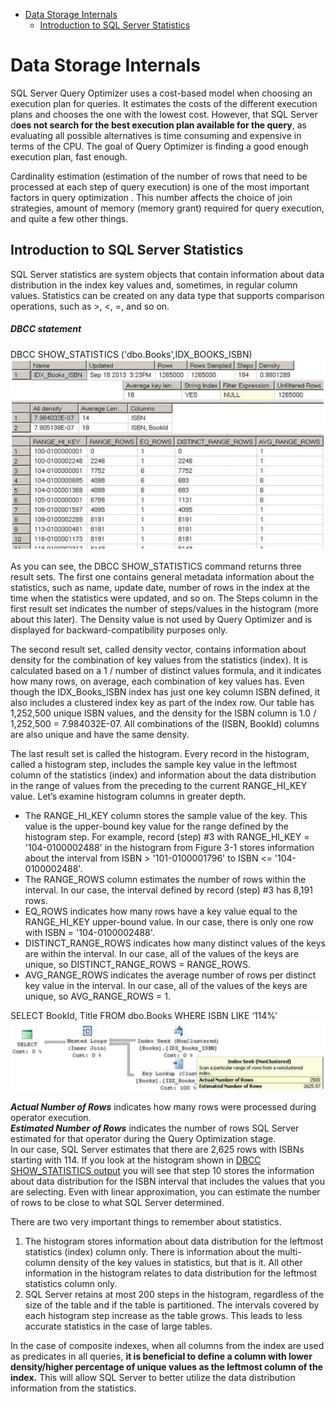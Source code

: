 - [Data Storage Internals](#data-storage-internals)
  - [Introduction to SQL Server Statistics](#introduction-to-sql-server-statistics)

# Data Storage Internals

SQL Server Query Optimizer uses a cost-based model when choosing an execution plan for queries. It estimates the costs of the different execution plans and chooses the one with the lowest cost. However, that SQL Server d**oes not search for the best execution plan available for the query**, as evaluating all possible alternatives is time consuming and expensive in terms of the CPU. The goal of Query Optimizer is finding a good enough execution plan, fast enough.

Cardinality estimation (estimation of the number of rows that need to be processed at each step of query execution) is one of the most important factors in query optimization . This number affects the choice of join strategies, amount of memory (memory grant) required for query execution, and quite a few other things.

## Introduction to SQL Server Statistics

SQL Server statistics are system objects that contain information about data distribution in the index key values and, sometimes, in regular column values. Statistics can be created on any data type that supports comparison operations, such as >, <, =, and so on.

<!-- omit from toc -->
##### DBCC statement
DBCC SHOW_STATISTICS ('dbo.Books',IDX_BOOKS_ISBN)
![DBCC SHOW_STATISTICS output](./assets/DBCC%20SHOW_STATISTICS%20output.PNG)

As you can see, the DBCC SHOW_STATISTICS command returns three result sets. The first one contains general metadata information about the statistics, such as name, update date, number of rows in the index at the time when the statistics were updated, and so on. The Steps column in the first result set indicates the number of steps/values in the histogram (more about this later). The Density value is not used by Query Optimizer and is displayed for backward-compatibility purposes only.

The second result set, called density vector, contains information about density for the combination of key values from the statistics (index). It is calculated based on a 1 / number of distinct values formula, and it indicates how many rows, on average, each combination of key values has. Even though the IDX_Books_ISBN index has just one key column ISBN defined, it also includes a clustered index key as part of the index row. Our table has 1,252,500 unique ISBN values, and the density for the ISBN column is 1.0 / 1,252,500 = 7.984032E-07. All combinations of the (ISBN, BookId) columns are also unique and have the same density.

The last result set is called the histogram. Every record in the histogram, called a histogram step, includes the sample key value in the leftmost column of the statistics (index) and information about the data distribution in the range of values from the preceding to the current RANGE_HI_KEY value. Let’s examine histogram columns in greater depth.

- The RANGE_HI_KEY column stores the sample value of the key. This value is the upper-bound key value for the range defined by the histogram step. For example, record (step) #3 with RANGE_HI_KEY = '104-0100002488' in the histogram from Figure 3-1 stores information about the interval from ISBN > '101-0100001796' to ISBN <= '104-0100002488'. 
- The RANGE_ROWS column estimates the number of rows within the interval. In our case, the interval defined by record (step) #3 has 8,191 rows. 
- EQ_ROWS indicates how many rows have a key value equal to the RANGE_HI_KEY upper-bound value. In our case, there is only one row with ISBN = '104-0100002488'.
- DISTINCT_RANGE_ROWS indicates how many distinct values of the keys are within the interval. In our case, all of the values of the keys are unique, so DISTINCT_RANGE_ROWS = RANGE_ROWS. 
- AVG_RANGE_ROWS indicates the average number of rows per distinct key value in the interval. In our case, all of the values of the keys are unique, so AVG_RANGE_ROWS = 1.

SELECT BookId, Title FROM dbo.Books WHERE ISBN LIKE ‘114%’
![Execution plan of the query](./assets/3.3.PNG)

***Actual Number of Rows*** indicates how many rows were processed during operator execution.  
***Estimated Number of Rows*** indicates the number of rows SQL Server estimated for that operator during the Query Optimization stage.  
In our case, SQL Server estimates that there are 2,625 rows with ISBNs starting with 114. If you look at the histogram shown in [DBCC SHOW_STATISTICS output](3.%20Statistics.md#dbcc-statement) you will see that step 10 stores the information about data distribution for the ISBN interval that includes the values that you are selecting. Even with linear approximation, you can estimate the number of rows to be close to what SQL Server determined.

There are two very important things to remember about statistics.
1. The histogram stores information about data distribution for the leftmost statistics (index) column only. There is information about the multi-column density of the key values in statistics, but that is it. All other information in the histogram relates to data distribution for the leftmost statistics column only. 
2. SQL Server retains at most 200 steps in the histogram, regardless of the size of the table and if the table is partitioned. The intervals covered by each histogram step increase as the table grows. This leads to less accurate statistics in the case of large tables.

In the case of composite indexes, when all columns from the index are used as predicates in all queries, **it is beneficial to define a column with lower density/higher percentage of unique values as the leftmost column of the index.** This will allow SQL Server to better utilize the data distribution information from the statistics.

